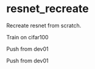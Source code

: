 # resnet_recreate

Recreate resnet from scratch.

Train on cifar100

Push from dev01

Push from dev01
